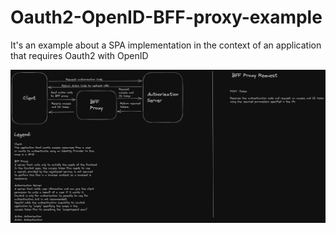 # Oauth2-OpenID-BFF-proxy-example

It's an example about a SPA implementation in the context of an application that requires Oauth2 with OpenID

![Oauth2 OpenID BFF proxy diagram](https://github.com/thiagorf/Oauth2-OpenID-BFF-proxy-example/blob/docs/docs/Oauth2%20OpenID%20BFF%20Proxy.png?raw=true)
